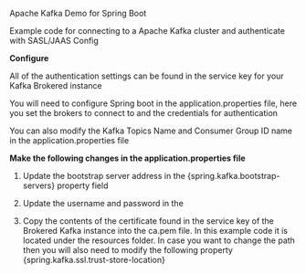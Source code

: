 Apache Kafka Demo for Spring Boot

Example code for connecting to a Apache Kafka cluster and authenticate with SASL/JAAS Config


**Configure**

All of the authentication settings can be found in the service key for your Kafka Brokered instance

You will need to configure Spring boot in the application.properties file, here you set the brokers to connect to and the credentials for authentication

You can also modify the Kafka Topics Name and Consumer Group ID name in the application.properties file

**Make the following changes in the application.properties file**

1. Update the bootstrap server address in the {spring.kafka.bootstrap-servers} property field

2. Update the username and password in the 

3. Copy the contents of the certificate found in the service key of the Brokered Kafka instance into the ca.pem file. In this example code it is located under the resources folder. In case you want to change the path then you will also need to modify the following property {spring.kafka.ssl.trust-store-location}

